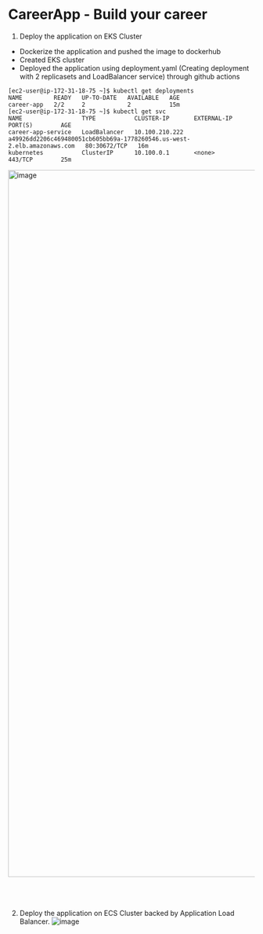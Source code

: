 # CareerApp - Build your career
1. Deploy the application on EKS Cluster
- Dockerize the application and pushed the image to dockerhub
- Created EKS cluster
- Deployed the application using deployment.yaml (Creating deployment with 2 replicasets and LoadBalancer service) through github actions

```
[ec2-user@ip-172-31-18-75 ~]$ kubectl get deployments
NAME         READY   UP-TO-DATE   AVAILABLE   AGE
career-app   2/2     2            2           15m
[ec2-user@ip-172-31-18-75 ~]$ kubectl get svc
NAME                 TYPE           CLUSTER-IP       EXTERNAL-IP                                                               PORT(S)        AGE
career-app-service   LoadBalancer   10.100.210.222   a49926dd2206c469480051cb605bb69a-1778260546.us-west-2.elb.amazonaws.com   80:30672/TCP   16m
kubernetes           ClusterIP      10.100.0.1       <none>                                                                    443/TCP        25m
```
<img width="1440" alt="image" src="https://github.com/user-attachments/assets/fc8b88ea-8302-4f6f-9a6b-8c29c46fb0f3">
<br />
<br />
<br />
<br />

2. Deploy the application on ECS Cluster backed by Application Load Balancer.
![image](https://github.com/user-attachments/assets/8ed10653-b559-4870-bd84-93ad216f10ce)

